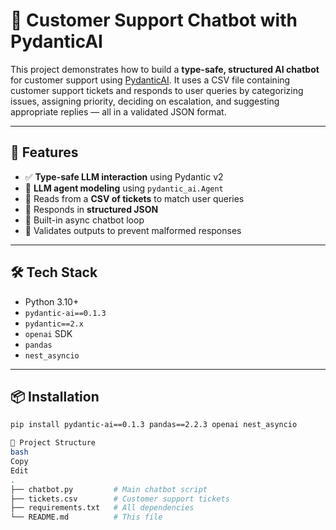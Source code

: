 # 🤖 Customer Support Chatbot with PydanticAI

This project demonstrates how to build a **type-safe, structured AI chatbot** for customer support using [PydanticAI](https://github.com/pydantic/pydantic-ai). It uses a CSV file containing customer support tickets and responds to user queries by categorizing issues, assigning priority, deciding on escalation, and suggesting appropriate replies — all in a validated JSON format.

---

## 🚀 Features

- ✅ **Type-safe LLM interaction** using Pydantic v2
- 🧠 **LLM agent modeling** using `pydantic_ai.Agent`
- 📄 Reads from a **CSV of tickets** to match user queries
- 🧾 Responds in **structured JSON**
- 🔄 Built-in async chatbot loop
- 🧪 Validates outputs to prevent malformed responses

---

## 🛠️ Tech Stack

- Python 3.10+
- `pydantic-ai==0.1.3`
- `pydantic==2.x`
- `openai` SDK
- `pandas`
- `nest_asyncio`

---

## 📦 Installation

```bash
pip install pydantic-ai==0.1.3 pandas==2.2.3 openai nest_asyncio

📁 Project Structure
bash
Copy
Edit
.
├── chatbot.py         # Main chatbot script
├── tickets.csv        # Customer support tickets
├── requirements.txt   # All dependencies
└── README.md          # This file
